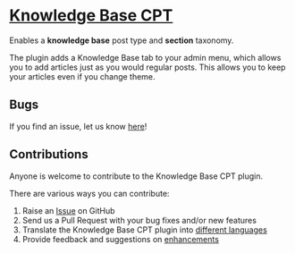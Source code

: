 # [Knowledge Base CPT](https://wordpress.org/plugins/knowledge-base-cpt/) #

Enables a **knowledge base** post type and **section** taxonomy.

The plugin adds a Knowledge Base tab to your admin menu, which allows you to add articles just as you would regular posts. This allows you to keep your articles even if you change theme.

## Bugs ##
If you find an issue, let us know [here](https://github.com/DannyCooper/knowledge-base-cpt/issues)!


## Contributions ##
Anyone is welcome to contribute to the Knowledge Base CPT plugin.

There are various ways you can contribute:

1. Raise an [Issue](https://github.com/DannyCooper/knowledge-base-cpt/issues) on GitHub
2. Send us a Pull Request with your bug fixes and/or new features
3. Translate the Knowledge Base CPT plugin into [different languages](https://www.transifex.com/projects/p/knowledge-base-cpt/)
4. Provide feedback and suggestions on [enhancements](https://github.com/DannyCooper/knowledge-base-cpt/issues?direction=desc&labels=Enhancement&page=1&sort=created&state=open)